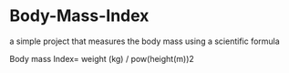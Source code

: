# Body-Mass-Index
a simple project that measures the body mass using a scientific formula

Body mass Index= weight (kg) / pow(height(m))2